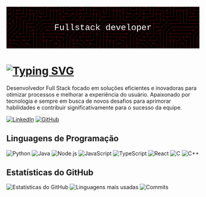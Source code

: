 ![Capa](./github-header-image.png)

# [![Typing SVG](https://readme-typing-svg.herokuapp.com?font=Fira+Code&weight=600&pause=1000&color=020608&width=435&lines=Ol%C3%A1%2C+eu+sou+Eduardo+Hejazi+Bandeira)](https://git.io/typing-svg)

Desenvolvedor Full Stack focado em soluções eficientes e inovadoras para otimizar processos e melhorar a experiência do usuário. Apaixonado por tecnologia e sempre em busca de novos desafios para aprimorar habilidades e contribuir significativamente para o sucesso da equipe.

[![LinkedIn](https://img.shields.io/badge/LinkedIn-Perfil-blue)](https://www.linkedin.com/in/eduardohejazibandeira/)
[![GitHub](https://img.shields.io/badge/GitHub-Perfil-lightgrey)](https://github.com/eduhejband/)

## Linguagens de Programação

![Python](https://img.shields.io/badge/Python-3776AB?style=for-the-badge&logo=python&logoColor=white)
![Java](https://img.shields.io/badge/Java-007396?style=for-the-badge&logo=java&logoColor=white)
![Node.js](https://img.shields.io/badge/Node.js-339933?style=for-the-badge&logo=nodedotjs&logoColor=white)
![JavaScript](https://img.shields.io/badge/JavaScript-F7DF1E?style=for-the-badge&logo=javascript&logoColor=black)
![TypeScript](https://img.shields.io/badge/TypeScript-3178C6?style=for-the-badge&logo=typescript&logoColor=white)
![React](https://img.shields.io/badge/React-20232A?style=for-the-badge&logo=react&logoColor=61DAFB)
![C](https://img.shields.io/badge/C-A8B9CC?style=for-the-badge&logo=c&logoColor=white)
![C++](https://img.shields.io/badge/C++-00599C?style=for-the-badge&logo=cplusplus&logoColor=white)

## Estatísticas do GitHub

![Estatísticas do GitHub](https://github-readme-stats.vercel.app/api?username=eduhejband&show_icons=true&theme=radical)
![Linguagens mais usadas](https://github-readme-stats.vercel.app/api/top-langs/?username=eduhejband&layout=compact&theme=radical)
![Commits](https://github-readme-streak-stats.herokuapp.com/?user=eduhejband&theme=radical)
